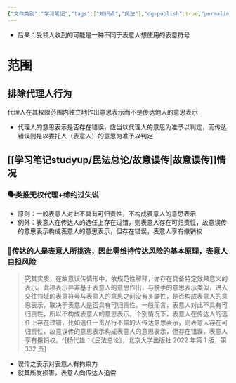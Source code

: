 ```yaml
---
{"文件类别":"学习笔记","tags":["知识点","民法"],"dg-publish":true,"permalink":"/学习笔记studyup/民法总论/传达错误/","dgPassFrontmatter":true,"created":"2024-07-17T10:26:10.088+08:00","updated":"2024-11-17T19:08:40.877+08:00"}
---
```


- 后果：受领人收到的可能是一种不同于表意人想使用的表意符号
# 范围
## 排除代理人行为
代理人在其权限范围内独立地作出意思表示而不是传达他人的意思表示
- 代理人的意思表示是否存在错误，应当以代理人的意思为准予以判定，而传达错误则是以委托人（表意人）的意思为准予以判定
## [[学习笔记studyup/民法总论/故意误传\|故意误传]]情况
### 🗣️类推无权代理+缔约过失说
- 原则：一般表意人对此不具有可归责性，不构成表意人的意思表示
- 例外：表意人在传达人的选任上存在过错，则表意人存在可归责性，故意误传的意思表示构成表意人的意思表示，但存在错误，表意人享有撤销权
### 🐨传达的人是表意人所挑选，因此需维持传达风险的基本原理，表意人自担风险
>究其实质，在故意误传情形中，依规范性解释，亦存在具备特定效果意义的表示。此项表示并非基于表意人的意思作出，与脱手的意思表示类似，进入交往领域的表意符号与表意人的意思之间没有关联性，是否构成表意人的意思表示，取决于表意人是否具有可归责性。一般而言，表意人对此不具有可归责性，所以不构成表意人的意思表示。个别情况下，表意人在传达人的选任上存在过错，比如选任一贯品行不端的人传达意思表示，则表意人存在可归责性，故意误传的意思表示构成表意人的意思表示，但存在错误，表意人享有撤销权。^[杨代雄：《民法总论》，北京大学出版社 2022 年第 1 版，第 332 页]
- 误传之表示对表意人有拘束力
- 就其所受损害，表意人向传达人追偿